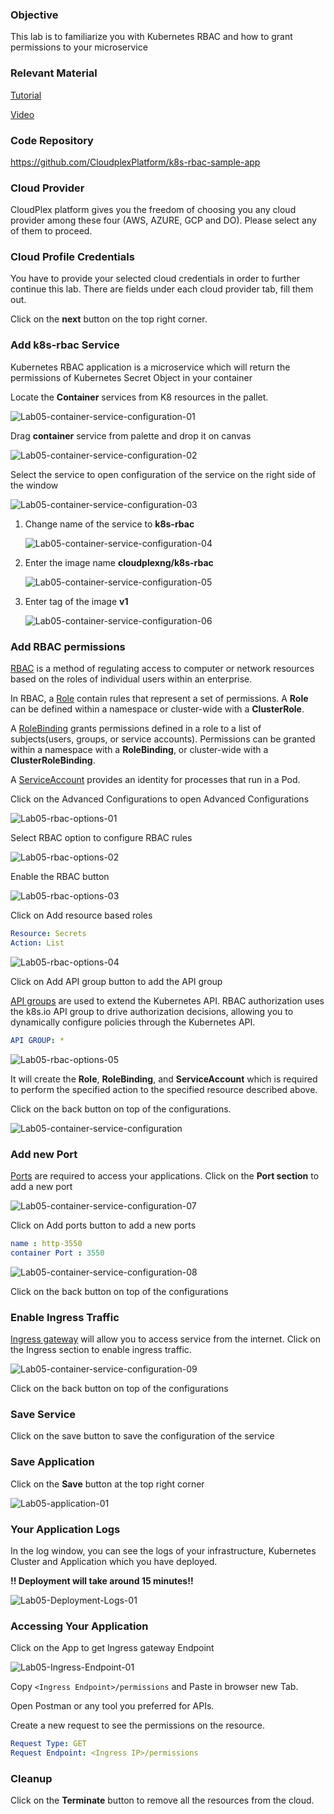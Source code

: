 ### Objective

This lab is to familiarize you with Kubernetes RBAC and how to grant permissions to your microservice

### Relevant Material

[Tutorial]()

[Video]()

### Code Repository

https://github.com/CloudplexPlatform/k8s-rbac-sample-app

### Cloud Provider

CloudPlex platform gives you the freedom of choosing you any cloud provider among these four (AWS, AZURE, GCP and DO). Please select any of them to proceed.

### Cloud Profile Credentials

You have to provide your selected cloud credentials in order to further continue this lab. There are fields under each cloud provider tab, fill them out.

Click on the **next** button on the top right corner.


### Add k8s-rbac Service

Kubernetes RBAC application is a microservice which will return the permissions of Kubernetes Secret Object in your container

Locate the **Container** services from K8 resources in the pallet.

![Lab05-container-service-configuration-01](https://raw.githubusercontent.com/CloudplexPlatform/developer-community/feature/github-data-fetching/kubernetes/kubernetes%20RBAC/labs/rbac/images/Lab05-container-service-configuration-01.png)

Drag **container** service from palette and drop it on canvas

![Lab05-container-service-configuration-02](https://raw.githubusercontent.com/CloudplexPlatform/developer-community/feature/github-data-fetching/kubernetes/kubernetes%20RBAC/labs/rbac/images/Lab05-container-service-configuration-02.png)

Select the service to open configuration of the service on the right side of the window

![Lab05-container-service-configuration-03](https://raw.githubusercontent.com/CloudplexPlatform/developer-community/feature/github-data-fetching/kubernetes/kubernetes%20RBAC/labs/rbac/images/Lab05-container-service-configuration-03.png)

1. Change name of the service to **k8s-rbac**

   ![Lab05-container-service-configuration-04](https://raw.githubusercontent.com/CloudplexPlatform/developer-community/feature/github-data-fetching/kubernetes/kubernetes%20RBAC/labs/rbac/images/Lab05-container-service-configuration-10.png)


2. Enter the image name **cloudplexng/k8s-rbac**

   ![Lab05-container-service-configuration-05](https://raw.githubusercontent.com/CloudplexPlatform/developer-community/feature/github-data-fetching/kubernetes/kubernetes%20RBAC/labs/rbac/images/Lab05-container-service-configuration-11.png)

4. Enter tag of the image **v1**

   ![Lab05-container-service-configuration-06](https://raw.githubusercontent.com/CloudplexPlatform/developer-community/feature/github-data-fetching/kubernetes/kubernetes%20RBAC/labs/rbac/images/Lab05-container-service-configuration-06.png)


### Add RBAC permissions

[RBAC](https://kubernetes.io/docs/reference/access-authn-authz/rbac/) is a method of regulating access to computer or network resources based on the roles of individual users within an enterprise.

In RBAC, a [Role](https://kubernetes.io/docs/reference/access-authn-authz/rbac/#role-and-clusterrole) contain rules that represent a set of permissions. A **Role** can be defined within a namespace or cluster-wide with a **ClusterRole**.

A [RoleBinding](https://kubernetes.io/docs/reference/access-authn-authz/rbac/#rolebinding-and-clusterrolebinding) grants permissions defined in a role to a list of subjects(users, groups, or service accounts). Permissions can be granted within a namespace with a **RoleBinding**, or cluster-wide with a **ClusterRoleBinding**.

A [ServiceAccount](https://kubernetes.io/docs/tasks/configure-pod-container/configure-service-account/) provides an identity for processes that run in a Pod.


Click on the Advanced Configurations to open Advanced Configurations

![Lab05-rbac-options-01](https://raw.githubusercontent.com/CloudplexPlatform/developer-community/feature/github-data-fetching/kubernetes/kubernetes%20RBAC/labs/rbac/images/Lab05-rbac-options-01.png)

Select RBAC option to configure RBAC rules

![Lab05-rbac-options-02](https://raw.githubusercontent.com/CloudplexPlatform/developer-community/feature/github-data-fetching/kubernetes/kubernetes%20RBAC/labs/rbac/images/Lab05-rbac-options-02.png)

Enable the RBAC button 

![Lab05-rbac-options-03](https://raw.githubusercontent.com/CloudplexPlatform/developer-community/feature/github-data-fetching/kubernetes/kubernetes%20RBAC/labs/rbac/images/Lab05-rbac-options-03.png)

Click on Add resource based roles

```yaml
Resource: Secrets
Action: List 
```
![Lab05-rbac-options-04](https://raw.githubusercontent.com/CloudplexPlatform/developer-community/feature/github-data-fetching/kubernetes/kubernetes%20RBAC/labs/rbac/images/Lab05-rbac-options-04.png)

Click on Add API group button to add the API group 


[API groups](https://kubernetes.io/docs/concepts/overview/kubernetes-api/#api-groups) are used to extend the Kubernetes API. RBAC authorization uses the k8s.io API group to drive authorization decisions, allowing you to dynamically configure policies through the Kubernetes API.

```yaml
API GROUP: *
```


![Lab05-rbac-options-05](https://raw.githubusercontent.com/CloudplexPlatform/developer-community/feature/github-data-fetching/kubernetes/kubernetes%20RBAC/labs/rbac/images/Lab05-rbac-options-05.png)



It will create the **Role**, **RoleBinding**, and **ServiceAccount** which is required to perform the specified action to the specified resource described above.


Click on the back button on top of the configurations.

![Lab05-container-service-configuration](https://raw.githubusercontent.com/CloudplexPlatform/developer-community/feature/github-data-fetching/kubernetes/kubernetes%20RBAC/labs/rbac/images/Lab05-container-service-configuration.png)

### Add new Port

[Ports](https://kubernetes.io/docs/concepts/services-networking/connect-applications-service/#the-kubernetes-model-for-connecting-containers) are required to access your applications. Click on the **Port section** to add a new port

![Lab05-container-service-configuration-07](https://raw.githubusercontent.com/CloudplexPlatform/developer-community/feature/github-data-fetching/kubernetes/kubernetes%20RBAC/labs/rbac/images/Lab05-container-service-configuration-07.png)

Click on Add ports button to add a new ports

```yaml
name : http-3550
container Port : 3550
```
![Lab05-container-service-configuration-08](https://raw.githubusercontent.com/CloudplexPlatform/developer-community/feature/github-data-fetching/kubernetes/kubernetes%20RBAC/labs/rbac/images/Lab05-container-service-configuration-08.png)

Click on the back button on top of the configurations

### Enable Ingress Traffic

​[Ingress gateway](https://istio.io/docs/tasks/traffic-management/ingress/ingress-control/) will allow you to access service from the internet. Click on the Ingress section to enable ingress traffic.

![Lab05-container-service-configuration-09](https://raw.githubusercontent.com/CloudplexPlatform/developer-community/feature/github-data-fetching/kubernetes/kubernetes%20RBAC/labs/rbac/images/Lab05-container-service-configuration-09.png)

Click on the back button on top of the configurations

### Save Service

Click on the save button to save the configuration of the service

### Save Application

Click on the **Save** button at the top right corner

![Lab05-application-01](https://raw.githubusercontent.com/CloudplexPlatform/developer-community/feature/github-data-fetching/kubernetes/kubernetes%20RBAC/labs/rbac/images/Lab05-application-01.png)



### Your Application Logs

In the log window, you can see the logs of your infrastructure, Kubernetes Cluster and Application which you have deployed.

**!! Deployment will take around 15 minutes!!** 

![Lab05-Deployment-Logs-01](https://raw.githubusercontent.com/CloudplexPlatform/developer-community/feature/github-data-fetching/kubernetes/kubernetes%20RBAC/labs/rbac/images/Lab05-Deployment-Logs-01.png)



### Accessing Your Application

Click on the App to get Ingress gateway Endpoint

![Lab05-Ingress-Endpoint-01](https://raw.githubusercontent.com/CloudplexPlatform/developer-community/feature/github-data-fetching/kubernetes/kubernetes%20RBAC/labs/rbac/images/Lab05-Ingress-Endpoint-01.png)


Copy ```<Ingress Endpoint>/permissions``` and Paste in browser new Tab. 

Open Postman or any tool you preferred for APIs.

Create a new request to see the permissions on the resource.

```yaml
Request Type: GET
Request Endpoint: <Ingress IP>/permissions
```

### Cleanup

Click on the **Terminate** button to remove all the resources from the cloud.
